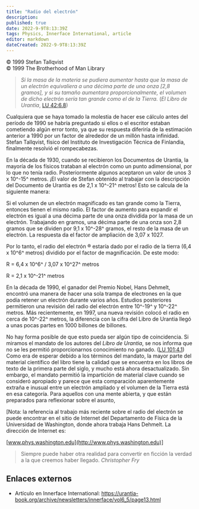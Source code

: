 ```yaml
---
title: "Radio del electrón"
description: 
published: true
date: 2022-9-9T8:13:39Z
tags: Physics, Innerface International, article
editor: markdown
dateCreated: 2022-9-9T8:13:39Z
---
```


<p class="v-card v-sheet theme--light grey lighten-3 px-2">© 1999 Stefan Tallqvist<br>© 1999 The Brotherhood of Man Library</p>

> _Si la masa de la materia se pudiera aumentar hasta que la masa de un electrón equivaliera a una décima parte de una onza [2,8 gramos], y si su tamaño aumentara proporcionalmente, el volumen de dicho electrón sería tan grande como el de la Tierra._ (_El Libro de Urantia_, [LU 42:6.8](/es/The_Urantia_Book/42#p6_8))

Cualquiera que se haya tomado la molestia de hacer ese cálculo antes del período de 1990 se habría preguntado si ellos o el escritor estaban cometiendo algún error tonto, ya que su respuesta diferiría de la estimación anterior a 1990 por un factor de alrededor de un millón hasta infinidad. Stefan Tallqvist, físico del Instituto de Investigación Técnica de Finlandia, finalmente resolvió el rompecabezas.

En la década de 1930, cuando se recibieron los Documentos de Urantia, la mayoría de los físicos trataban al electrón como un punto adimensional, por lo que no tenía radio. Posteriormente algunos aceptaron un valor de unos 3 x 10^-15^ metros. ¡El valor de Stefan obtenido al trabajar con la descripción del Documento de Urantia es de 2,1 x 10^-21^ metros! Esto se calcula de la siguiente manera:

Si el volumen de un electrón magnificado es tan grande como la Tierra, entonces tienen el mismo radio. El factor de aumento para expandir el electrón es igual a una décima parte de una onza dividida por la masa de un electrón. Trabajando en gramos, una décima parte de una onza son 2,8 gramos que se dividen por 9,1 x 10^-28^ gramos, el resto de la masa de un electrón. La respuesta da el factor de ampliación de 3,07 x 1027.

Por lo tanto, el radio del electrón ® estaría dado por el radio de la tierra (6,4 x 10^6^ metros) dividido por el factor de magnificación. De este modo:

R = 6,4 x 10^6^ / 3,07 x 10^27^ metros

R = 2,1 x 10^-21^ metros

En la década de 1990, el ganador del Premio Nobel, Hans Dehmelt, encontró una manera de hacer una sola trampa de electrones en la que podía retener un electrón durante varios años. Estudios posteriores permitieron una revisión del radio del electrón entre 10^-19^ y 10^-22^ metros. Más recientemente, en 1997, una nueva revisión colocó el radio en cerca de 10^-22^ metros, la diferencia con la cifra del Libro de Urantia llegó a unas pocas partes en 1000 billones de billones.

No hay forma posible de que esto pueda ser algún tipo de coincidencia. Si miramos el mandato de los autores del _Libro de Urantia_, se nos informa que no se les permitió proporcionarnos conocimiento no ganado. ([LU 101:4.1](/es/The_Urantia_Book/101#p4_1)) Como era de esperar debido a los términos del mandato, la mayor parte del material científico del libro tiene la calidad que se encuentra en los libros de texto de la primera parte del siglo, y mucho está ahora desactualizado. Sin embargo, el mandato permitió la impartición de material clave cuando se consideró apropiado y parece que esta comparación aparentemente extraña e inusual entre un electrón ampliado y el volumen de la Tierra está en esa categoría. Para aquellos con una mente abierta, y que están preparados para reflexionar sobre el asunto,

[Nota: la referencia al trabajo más reciente sobre el radio del electrón se puede encontrar en el sitio de Internet del Departamento de Física de la Universidad de Washington, donde ahora trabaja Hans Dehmelt. La dirección de Internet es:

[www.phys.washington.edu](http://www.phys.washington.edu)]

> Siempre puede haber otra realidad para convertir en ficción la verdad a la que creemos haber llegado.
> _Christopher Fry_

## Enlaces externos

- Artículo en Innerface International: https://urantia-book.org/archive/newsletters/innerface/vol6_5/page13.html


